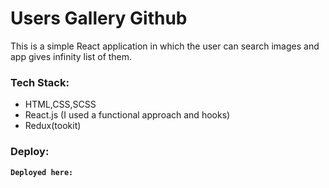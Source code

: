 # Users Gallery Github


This is a simple React application in which the user can search images and app gives infinity list of them.

### Tech Stack:

- HTML,CSS,SCSS
- React.js (I used a functional approach and hooks)
- Redux(tookit)


### Deploy:

**`Deployed here:`** 